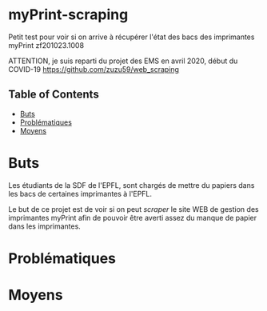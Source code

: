 # myPrint-scraping
Petit test pour voir si on arrive à récupérer l'état des bacs des imprimantes myPrint
zf201023.1008

ATTENTION, je suis reparti du projet des EMS en avril 2020, début du COVID-19
https://github.com/zuzu59/web_scraping

<!-- TOC titleSize:2 tabSpaces:2 depthFrom:1 depthTo:6 withLinks:1 updateOnSave:1 orderedList:0 skip:1 title:1 charForUnorderedList:* -->
## Table of Contents
* [Buts](#buts)
* [Problématiques](#problématiques)
* [Moyens](#moyens)
<!-- /TOC -->



# Buts
Les étudiants de la SDF de l'EPFL, sont chargés de mettre du papiers dans les bacs de certaines imprimantes à l'EPFL.

Le but de ce projet est de voir si on peut *scraper* le site WEB de gestion des imprimantes myPrint afin de pouvoir être averti assez du manque de papier dans les imprimantes.

# Problématiques



# Moyens


